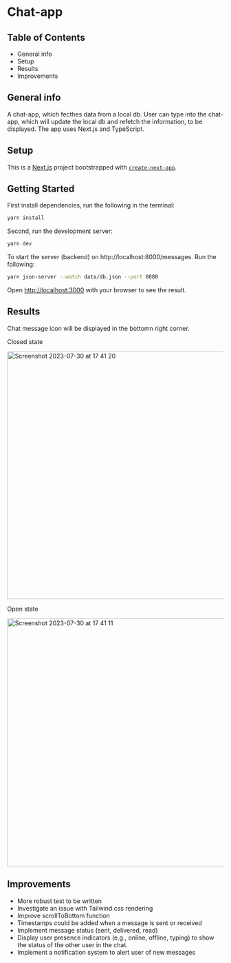 # Chat-app

## Table of Contents

- General info
- Setup
- Results
- Improvements

## General info

A chat-app, which fecthes data from a local db. User can type into the chat-app, which will update the local db and refetch the information, to be displayed. The app uses Next.js and TypeScript.

## Setup

This is a [Next.js](https://nextjs.org/) project bootstrapped with [`create-next-app`](https://github.com/vercel/next.js/tree/canary/packages/create-next-app).

## Getting Started

First install dependencies, run the following in the terminal:

```bash
yarn install
```

Second, run the development server:

```bash
yarn dev
```

To start the server (backend) on http://localhost:8000/messages. Run the following:

```bash
yarn json-server --watch data/db.json --port 8000
```

Open [http://localhost:3000](http://localhost:3000) with your browser to see the result.

## Results

Chat message icon will be displayed in the bottomn right corner.

Closed state

<img width="575" alt="Screenshot 2023-07-30 at 17 41 20" src="https://github.com/Rokas-Augunas-Eng/support-chat-app/assets/78915609/3fb990a5-3d09-4a50-ac13-6b3ef96bd97a">

Open state

<img width="575" alt="Screenshot 2023-07-30 at 17 41 11" src="https://github.com/Rokas-Augunas-Eng/support-chat-app/assets/78915609/1fcc823f-10e0-4bc3-bed7-770dcc26e5a5">

## Improvements

- More robust test to be written
- Investigate an issue with Tailwind css rendering
- Improve scrollToBottom function
- Timestamps could be added when a message is sent or received
- Implement message status (sent, delivered, read)
- Display user presence indicators (e.g., online, offline, typing) to show the status of the other user in the chat.
- Implement a notification system to alert user of new messages 
